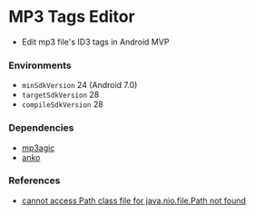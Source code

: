 # MP3 Tags Editor

+ Edit mp3 file's ID3 tags in Android MVP

### Environments

+ `minSdkVersion` 24 (Android 7.0)
+ `targetSdkVersion` 28
+ `compileSdkVersion` 28

### Dependencies

+ [mp3agic](https://github.com/mpatric/mp3agic)
+ [anko](https://github.com/Kotlin/anko)

### References

+ [cannot access Path class file for java.nio.file.Path not found](https://github.com/mpatric/mp3agic/issues/141)
